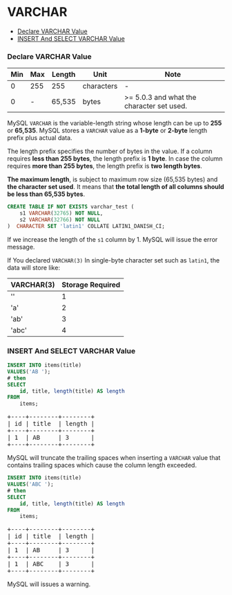 # VARCHAR

* [Declare VARCHAR Value](#declare-varchar-value)
* [INSERT And SELECT VARCHAR Value](#insert-and-select-varchar-value)

### Declare VARCHAR Value
Min | Max | Length | Unit | Note
---|---|---|---|---|
0 | 255 | 255 | characters | -
0 | - | 65,535 | bytes | >= 5.0.3 and what the character set used.

MySQL `VARCHAR` is the variable-length string whose length can be up to **255** or **65,535**. MySQL stores a `VARCHAR` value as a **1-byte** or **2-byte** length prefix plus actual data.

The length prefix specifies the number of bytes in the value. If a column requires **less than 255 bytes**, the length prefix is **1 byte**. In case the column requires **more than 255 bytes**, the length prefix is **two length bytes**.

**The maximum length**, is subject to maximum row size (65,535 bytes) and **the character set used**. It means that **the total length of all columns should be less than 65,535 bytes**.

```sql
CREATE TABLE IF NOT EXISTS varchar_test (
    s1 VARCHAR(32765) NOT NULL,
    s2 VARCHAR(32766) NOT NULL
)  CHARACTER SET 'latin1' COLLATE LATIN1_DANISH_CI;
```

If we increase the length of the `s1` column by 1. MySQL will issue the error message.

If You declared `VARCHAR(3)` In single-byte character set such as `latin1`, the data will store like:

VARCHAR(3) | Storage Required
---|---|
'' | 1
'a' | 2
'ab' | 3
'abc' | 4

### INSERT And SELECT VARCHAR Value
```sql
INSERT INTO items(title)
VALUES('AB ');
# then
SELECT
    id, title, length(title) AS length
FROM
    items;
```

<pre>
+----+--------+--------+
| id | title  | length |
+----+--------+--------+
| 1  | AB     | 3      |
+----+--------+--------+
</pre>

MySQL will truncate the trailing spaces when inserting a `VARCHAR` value that contains trailing spaces which cause the column length exceeded.

```sql
INSERT INTO items(title)
VALUES('ABC ');
# then
SELECT
    id, title, length(title) AS length
FROM
    items;
```

<pre>
+----+--------+--------+
| id | title  | length |
+----+--------+--------+
| 1  | AB     | 3      |
+----+--------+--------+
| 1  | ABC    | 3      |
+----+--------+--------+
</pre>

MySQL will issues a warning.
